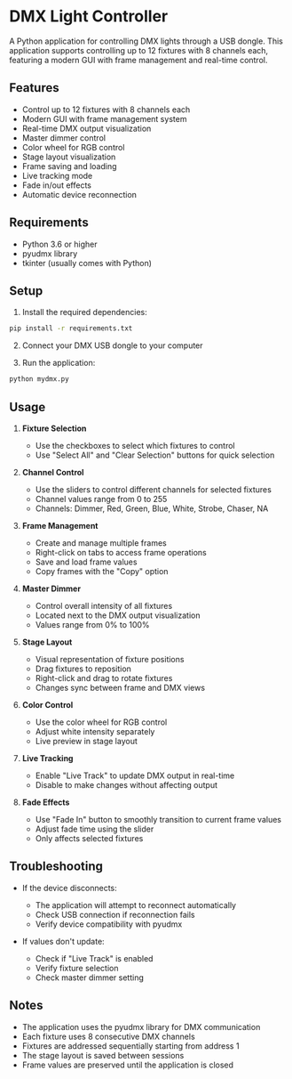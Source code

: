 # DMX Light Controller

A Python application for controlling DMX lights through a USB dongle. This application supports controlling up to 12 fixtures with 8 channels each, featuring a modern GUI with frame management and real-time control.

## Features
- Control up to 12 fixtures with 8 channels each
- Modern GUI with frame management system
- Real-time DMX output visualization
- Master dimmer control
- Color wheel for RGB control
- Stage layout visualization
- Frame saving and loading
- Live tracking mode
- Fade in/out effects
- Automatic device reconnection

## Requirements
- Python 3.6 or higher
- pyudmx library
- tkinter (usually comes with Python)

## Setup
1. Install the required dependencies:
```bash
pip install -r requirements.txt
```

2. Connect your DMX USB dongle to your computer

3. Run the application:
```bash
python mydmx.py
```

## Usage
1. **Fixture Selection**
   - Use the checkboxes to select which fixtures to control
   - Use "Select All" and "Clear Selection" buttons for quick selection

2. **Channel Control**
   - Use the sliders to control different channels for selected fixtures
   - Channel values range from 0 to 255
   - Channels: Dimmer, Red, Green, Blue, White, Strobe, Chaser, NA

3. **Frame Management**
   - Create and manage multiple frames
   - Right-click on tabs to access frame operations
   - Save and load frame values
   - Copy frames with the "Copy" option

4. **Master Dimmer**
   - Control overall intensity of all fixtures
   - Located next to the DMX output visualization
   - Values range from 0% to 100%

5. **Stage Layout**
   - Visual representation of fixture positions
   - Drag fixtures to reposition
   - Right-click and drag to rotate fixtures
   - Changes sync between frame and DMX views

6. **Color Control**
   - Use the color wheel for RGB control
   - Adjust white intensity separately
   - Live preview in stage layout

7. **Live Tracking**
   - Enable "Live Track" to update DMX output in real-time
   - Disable to make changes without affecting output

8. **Fade Effects**
   - Use "Fade In" button to smoothly transition to current frame values
   - Adjust fade time using the slider
   - Only affects selected fixtures

## Troubleshooting
- If the device disconnects:
  - The application will attempt to reconnect automatically
  - Check USB connection if reconnection fails
  - Verify device compatibility with pyudmx

- If values don't update:
  - Check if "Live Track" is enabled
  - Verify fixture selection
  - Check master dimmer setting

## Notes
- The application uses the pyudmx library for DMX communication
- Each fixture uses 8 consecutive DMX channels
- Fixtures are addressed sequentially starting from address 1
- The stage layout is saved between sessions
- Frame values are preserved until the application is closed 